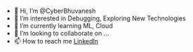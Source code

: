 - 👋 Hi, I’m @CyberBhuvanesh
- 👀 I’m interested in Debugging, Exploring New Technologies
- 🌱 I’m currently learning ML, Cloud
- 💞️ I’m looking to collaborate on ...
- 📫 How to reach me [LinkedIn](https://www.linkedin.com/in/bhuvaneshwaran-g-54a351128)

<!---
CyberBhuvanesh/CyberBhuvanesh is a ✨ special ✨ repository because its `README.md` (this file) appears on your GitHub profile.
You can click the Preview link to take a look at your changes.
--->
